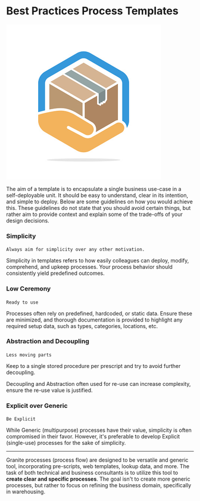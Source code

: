 # Best Practices Process Templates

![Local Image](./template.jpg)

The aim of a template is to encapsulate a single business use-case in a self-deployable unit. It should be easy to understand, clear in its intention, and simple to deploy. Below are some guidelines on how you would achieve this. These guidelines do not state that you should avoid certain things, but rather aim to provide context and explain some of the trade-offs of your design decisions.


### Simplicity

`Always aim for simplicity over any other motivation.`

Simplicity in templates refers to how easily colleagues can deploy, modify, comprehend, and upkeep processes. 
Your process behavior should consistently yield predefined outcomes.

### Low Ceremony

`Ready to use`

Processes often rely on predefined, hardcoded, or static data. Ensure these are minimized, and thorough documentation is provided to highlight any required setup data, such as types, categories, locations, etc.

### Abstraction and Decoupling

`Less moving parts`

Keep to a single stored procedure per prescript and try to avoid further decoupling.

Decoupling and Abstraction often used for re-use can increase complexity, ensure the re-use value is justified.

### Explicit over Generic

`Be Explicit`

While Generic (multipurpose) processes have their value, simplicity is often compromised in their favor. 
However, it's preferable to develop Explicit (single-use) processes for the sake of simplicity.


-----




Granite processes (process flow) are designed to be versatile and generic tool, incorporating pre-scripts, web templates, lookup data, and more.
The task of both technical and business consultants is to utilize this tool to **create clear and specific processes**.
The goal isn't to create more generic processes, but rather to focus on refining the business domain, specifically in warehousing.

